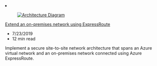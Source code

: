 <!-- This file is automatically generated by build/architectures/build_index.py. Any updates will be lost. -->

<!-- markdownlint-disable MD033 -->

<li class="grid-item item-column" data-categories="Hybrid Networking ">
<article class="card">
    <div class="card-header has-margin-bottom-none" aria-hidden="true">
        <figure class="image diagram has-height-175 has-overflow-hidden level">
            <a href="/azure/architecture/reference-architectures/hybrid-networking/expressroute"><img src="/azure/architecture/browse/thumbs/expressroute.png" class="diagram" alt="Architecture Diagram" data-linktype="relative-path"></a>
        </figure>
    </div>
    <div class="card-content">
        <a class="card-content-title has-margin-top-none" href="/azure/architecture/reference-architectures/hybrid-networking/expressroute">
            <p>Extend an on-premises network using ExpressRoute</p>
        </a>
        <ul class="card-content-metadata">
            <li>7/23/2019</li>
            <li>12 min read</li>
        </ul>
        <p class="card-content-description">Implement a secure site-to-site network architecture that spans an Azure virtual network and an on-premises network connected using Azure ExpressRoute.</p>
        <div class="bottom-to-top-fade is-hidden-mobile"></div>
    </div>
</article>
</li>
